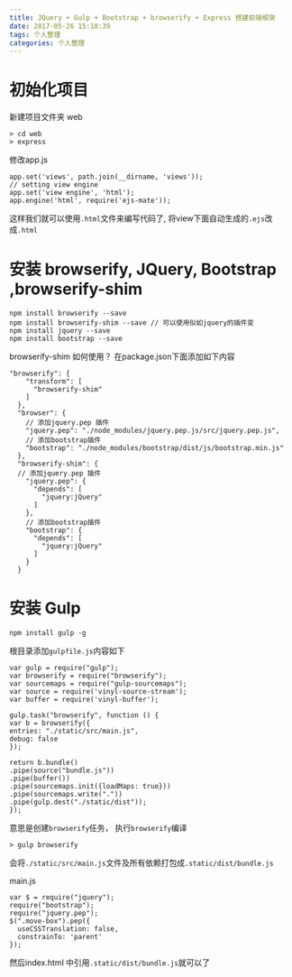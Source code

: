 ```yaml
---
title: JQuery + Gulp + Bootstrap + browserify + Express 搭建前端框架
date: 2017-05-26 15:10:39
tags: 个人整理
categories: 个人整理
---
```


# 初始化项目
新建项目文件夹 web
```
> cd web 
> express 
```
修改app.js
```
app.set('views', path.join(__dirname, 'views'));
// setting view engine
app.set('view engine', 'html');
app.engine('html', require('ejs-mate'));
```
这样我们就可以使用`.html`文件来编写代码了, 将view下面自动生成的`.ejs`改成`.html`

# 安装 browserify, JQuery, Bootstrap ,browserify-shim
```
npm install browserify --save 
npm install browserify-shim --save // 可以使用似如jquery的插件变
npm install jquery --save
npm install bootstrap --save

```

browserify-shim 如何使用？
在package.json下面添加如下内容
```
"browserify": {
    "transform": [
      "browserify-shim"
    ]
  },
  "browser": {
    // 添加jquery.pep 插件
    "jquery.pep": "./node_modules/jquery.pep.js/src/jquery.pep.js",
    // 添加bootstrap插件
    "bootstrap": "./node_modules/bootstrap/dist/js/bootstrap.min.js"
  },
  "browserify-shim": {
  // 添加jquery.pep 插件
    "jquery.pep": {
      "depends": [
        "jquery:jQuery"
      ]
    },
    // 添加bootstrap插件
    "bootstrap": {
      "depends": [
        "jquery:jQuery"
      ]
    }
  }
  ```
  # 安装 Gulp 
  ```
  npm install gulp -g
  ```
  根目录添加`gulpfile.js`内容如下
  ```
  var gulp = require("gulp");
var browserify = require("browserify");
var sourcemaps = require("gulp-sourcemaps");
var source = require('vinyl-source-stream');
var buffer = require('vinyl-buffer');
 
gulp.task("browserify", function () {
 var b = browserify({
  entries: "./static/src/main.js",
  debug: false
 });
 
 return b.bundle()
  .pipe(source("bundle.js"))
  .pipe(buffer())
  .pipe(sourcemaps.init({loadMaps: true}))
  .pipe(sourcemaps.write("."))
  .pipe(gulp.dest("./static/dist"));
});
```
意思是创建`browserify`任务， 执行`browserify`编译
```
> gulp browserify
```
会将`./static/src/main.js`文件及所有依赖打包成`.static/dist/bundle.js`

main.js
```
var $ = require("jquery");
require("bootstrap"); 
require("jquery.pep");
$(".move-box").pep({
  useCSSTranslation: false,
  constrainTo: 'parent'
});

```

然后index.html 中引用`.static/dist/bundle.js`就可以了
  
